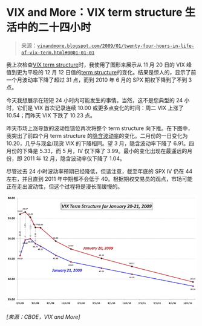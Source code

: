 <!--yml

分类：未分类

日期：2024-05-18 18:04:18

-->

# VIX and More：VIX term structure 生活中的二十四小时

> 来源：[`vixandmore.blogspot.com/2009/01/twenty-four-hours-in-life-of-vix-term.html#0001-01-01`](http://vixandmore.blogspot.com/2009/01/twenty-four-hours-in-life-of-vix-term.html#0001-01-01)

我上次检查[VIX term structure](http://vixandmore.blogspot.com/2008/12/vix-term-structure-chances-since.html)时，我使用了图形来展示从 11 月 20 日的 VIX 峰值到更为平稳的 12 月 12 日值的[term structure](http://vixandmore.blogspot.com/search/label/term%20structure)的变化。结果是惊人的，显示了前一个月波动率下降了超过 31 点，而到 2010 年 6 月的 SPX 期权下降到了不到 3 点。

今天我想展示在短短 24 小时内可能发生的事情。当然，这不是您典型的 24 小时，它们是 VIX 首次记录连续 10.00 或更多点变化的时间：周二 VIX 上涨了 10.54；而昨天 VIX 下跌了 10.23 点。

昨天市场上涨导致的波动性错位再次将整个 term structure 向下推。在下图中，我突出了前四个月 term structure 的[隐含波动率](http://vixandmore.blogspot.com/search/label/implied%20volatility)的变化。二月份的一日变化为 10.20，几乎与现金/现货 VIX 的下降相同。望 3 月，隐含波动率下降了 6.91。四月份的下降是 5.33，而 5 月，IV 仅下降了 3.99。最小的变化出现在最遥远的月份，即 2011 年 12 月，隐含波动率仅下降了 1.04。

尽管过去 24 小时波动率预期已经降低，但请注意，截至年底的 SPX IV 仍在 44 左右，并且直到 2011 年中期都不会低于 40。根据期权交易员的观点，市场可能正在走出波动性，但这个过程将是漫长而缓慢的。

![](img/e5d1be303f4b9321b728920b7b0801ca.png)

*[来源：CBOE，VIX and More]*
